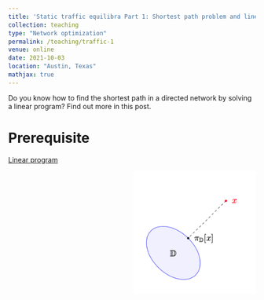 ```yaml
---
title: 'Static traffic equilibra Part 1: Shortest path problem and linear program'
collection: teaching
type: "Network optimization"
permalink: /teaching/traffic-1
venue: online
date: 2021-10-03
location: "Austin, Texas"
mathjax: true
---
```


Do you know how to find the shortest path in a directed network by solving a linear program? Find out more in this post.

# Prerequisite

[Linear program](https://en.wikipedia.org/wiki/Linear_programming) 

<img src="/images/projection.png" width="250" height="250" img align='right'>

